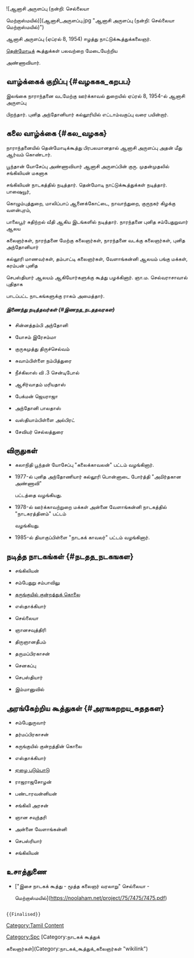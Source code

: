 ![ஆனாசி அருளப்பு (நன்றி: செல்லையா
மெற்றாஸ்மயில்)](ஆனாசி_அருளப்பு.jpg "ஆனாசி அருளப்பு (நன்றி: செல்லையா மெற்றாஸ்மயில்)")
ஆனாசி அருளப்பு (ஏப்ரல் 8, 1954) ஈழத்து நாட்டுக்கூத்துக்கலைஞர்.
[தென்மோடிக](தென்மோடிக்கூத்து "wikilink")் கூத்துக்கள் பலவற்றை மேடையேற்றிய
அண்ணாவியார்.

## வாழ்க்கைக் குறிப்பு {#வழககக_கறபப}

இலங்கை நாராந்தனை வடமேற்கு ஊர்க்காவல் துறையில் ஏப்ரல் 8, 1954-ல் ஆனாசி அருளப்பு
பிறந்தார். புனித அந்தோனியார் கல்லூரியில் எட்டாம்வகுப்பு வரை பயின்றார்.

## கலை வாழ்க்கை {#கல_வழகக}

நாராந்தனையில் தென்மோடிக்கூத்து பிரபலமானதால் ஆனாசி அருளப்பு அதன் மீது ஆர்வம் கொண்டார்.

பூந்தான் யோசேப்பு அண்ணாவியார் ஆனாசி அருளப்பின் குரு. முதன்முதலில் சங்கிலியன் மகனாக
சங்கிலியன் நாடகத்தில் நடித்தார். தென்மோடி நாட்டுக்கூத்துக்கள் நடித்தார். பாஷையூர்,
கொழும்புத்துறை, மாலிப்பாப் ஆனைக்கோட்டை, நாவாந்துறை, குருநகர் கிழக்கு வளன்புரம்,
பாலைபூர் சுதிற்றல் வீதி ஆகிய இடங்களில் நடித்தார். நாரந்தனை புனித சம்பேதுறுவார் ஆலய
கலைஞர்கள், நாரந்தனை மேற்கு கலைஞர்கள், நாரந்தனை வடக்கு கலைஞர்கள், புனித அந்தோனியார்
கல்லூரி மாணவர்கள், தம்பாட்டி கலைஞர்கள், வேளாங்கன்னி ஆலயம் பங்கு மக்கள், கரம்பன் புனித
செபஸ்தியார் ஆலயம் ஆகியோர்களுக்கு கூத்து பழக்கினார். ஞா.ம. செல்வராசாவால் புதிதாக
பாடப்பட்ட நாடகங்களுக்கு ராகம் அமைத்தார்.

##### இணைந்து நடித்தவர்கள் {#இணநத_நடததவரகள}

-   சின்னத்தம்பி அந்தோனி
-   யோசம் இரேசம்மா
-   குருகமுத்து திருச்செல்வம்
-   சுவாம்பிள்ளை நம்பித்துரை
-   நீச்கிலாஸ் வி .3 சென்டிபோல்
-   ஆசிர்வாதம் மரியதாஸ்
-   பேக்மன் ஜெயராஜா
-   அந்தோனி பாலதாஸ்
-   வஸ்தியாம்பிள்ளை அல்பிரட்
-   சேவியர் செல்லத்துரை

## விருதுகள்

-   கலாநிதி பூந்தன் யோசேப்பு \"கலைக்காவலன்\" பட்டம் வழங்கினார்.
-   1977-ல் புனித அந்தோணியார் கல்லூரி பொன்னாடை போர்த்தி \"அமிர்தகான அண்ணாவி\"
    பட்டத்தை வழங்கியது.
-   1978-ல் ஊர்க்காவற்றுறை மக்கள் அன்னை வேளாங்கன்னி நாடகத்தில் \"நாடகரத்தினம்\" பட்டம்
    வழங்கியது.
-   1985-ல் தியாகுப்பிள்ளை \"நாடகக் காவலர்\" பட்டம் வழங்கினார்.

## நடித்த நாடகங்கள் {#நடதத_நடகஙகள}

-   சங்கிலியன்
-   சம்பேதுறு சம்பாவிலு
-   [கருங்குயில் குன்றத்துக் கொலை](கருங்குயில்_குன்றத்துக்_கொலை "wikilink")
-   எஸ்தாக்கியார்
-   செல்லையா
-   ஞானசவுத்திரி
-   திருஞானதீபம்
-   தருமப்பிரகாசன்
-   செனகப்பு
-   செபஸ்தியார்
-   இம்மானுவில்

## அரங்கேற்றிய கூத்துகள் {#அரஙகறறய_கததகள}

-   சம்பேதுருவார்
-   தர்மப்பிரகாசன்
-   கருங்குயில் குன்றத்தின் கொலை
-   எஸ்தாக்கியார்
-   [ஏழை படும்பாடு](ஏழை_படும்பாடு "wikilink")
-   ராஜராஜசோழன்
-   பண்டாரவன்னியன்
-   சங்கிலி அரசன்
-   ஞான சவுந்தரி
-   அன்னை வேளாங்கன்னி
-   செபஸ்ரியார்
-   சங்கிலியன்

## உசாத்துணை

-   [\"இசை நாடகக் கூத்து - மூத்த கலைஞர் வரலாறு\" செல்லையா -
    மெற்றாஸ்மயில்](https://noolaham.net/project/75/7475/7475.pdf)

```{=mediawiki}
{{Finalised}}
```
[Category:Tamil Content](Category:Tamil_Content "wikilink")
[Category:Spc](Category:Spc "wikilink") [Category:நாடகக் கூத்துக்
கலைஞர்கள்](Category:நாடகக்_கூத்துக்_கலைஞர்கள் "wikilink")
